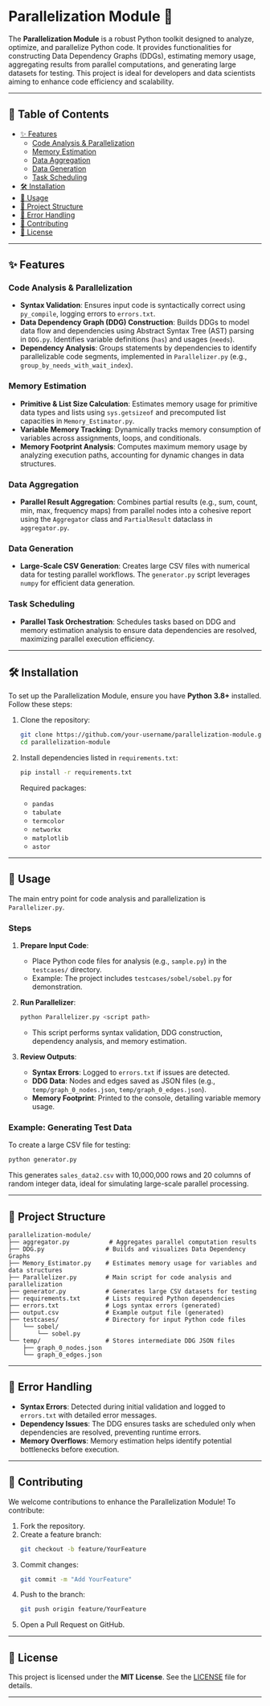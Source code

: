 # Parallelization Module 🚀

The **Parallelization Module** is a robust Python toolkit designed to analyze, optimize, and parallelize Python code. It provides functionalities for constructing Data Dependency Graphs (DDGs), estimating memory usage, aggregating results from parallel computations, and generating large datasets for testing. This project is ideal for developers and data scientists aiming to enhance code efficiency and scalability.

---

## 📑 Table of Contents

- [✨ Features](#-features)
  - [Code Analysis & Parallelization](#code-analysis--parallelization)
  - [Memory Estimation](#memory-estimation)
  - [Data Aggregation](#data-aggregation)
  - [Data Generation](#data-generation)
  - [Task Scheduling](#task-scheduling)
- [🛠️ Installation](#-installation)
- [🚀 Usage](#-usage)
- [📁 Project Structure](#-project-structure)
- [🐛 Error Handling](#-error-handling)
- [🤝 Contributing](#-contributing)
- [📄 License](#-license)

---

## ✨ Features

### Code Analysis & Parallelization
- **Syntax Validation**: Ensures input code is syntactically correct using `py_compile`, logging errors to `errors.txt`.
- **Data Dependency Graph (DDG) Construction**: Builds DDGs to model data flow and dependencies using Abstract Syntax Tree (AST) parsing in `DDG.py`. Identifies variable definitions (`has`) and usages (`needs`).
- **Dependency Analysis**: Groups statements by dependencies to identify parallelizable code segments, implemented in `Parallelizer.py` (e.g., `group_by_needs_with_wait_index`).

### Memory Estimation
- **Primitive & List Size Calculation**: Estimates memory usage for primitive data types and lists using `sys.getsizeof` and precomputed list capacities in `Memory_Estimator.py`.
- **Variable Memory Tracking**: Dynamically tracks memory consumption of variables across assignments, loops, and conditionals.
- **Memory Footprint Analysis**: Computes maximum memory usage by analyzing execution paths, accounting for dynamic changes in data structures.

### Data Aggregation
- **Parallel Result Aggregation**: Combines partial results (e.g., sum, count, min, max, frequency maps) from parallel nodes into a cohesive report using the `Aggregator` class and `PartialResult` dataclass in `aggregator.py`.

### Data Generation
- **Large-Scale CSV Generation**: Creates large CSV files with numerical data for testing parallel workflows. The `generator.py` script leverages `numpy` for efficient data generation.

### Task Scheduling
- **Parallel Task Orchestration**: Schedules tasks based on DDG and memory estimation analysis to ensure data dependencies are resolved, maximizing parallel execution efficiency.

---

## 🛠️ Installation

To set up the Parallelization Module, ensure you have **Python 3.8+** installed. Follow these steps:

1. Clone the repository:
   ```bash
   git clone https://github.com/your-username/parallelization-module.git
   cd parallelization-module
   ```

2. Install dependencies listed in `requirements.txt`:
   ```bash
   pip install -r requirements.txt
   ```

   Required packages:
   - `pandas`
   - `tabulate`
   - `termcolor`
   - `networkx`
   - `matplotlib`
   - `astor`

---

## 🚀 Usage

The main entry point for code analysis and parallelization is `Parallelizer.py`.

### Steps
1. **Prepare Input Code**:
   - Place Python code files for analysis (e.g., `sample.py`) in the `testcases/` directory.
   - Example: The project includes `testcases/sobel/sobel.py` for demonstration.

2. **Run Parallelizer**:
   ```bash
   python Parallelizer.py <script path>
   ```
   - This script performs syntax validation, DDG construction, dependency analysis, and memory estimation.

3. **Review Outputs**:
   - **Syntax Errors**: Logged to `errors.txt` if issues are detected.
   - **DDG Data**: Nodes and edges saved as JSON files (e.g., `temp/graph_0_nodes.json`, `temp/graph_0_edges.json`).
   - **Memory Footprint**: Printed to the console, detailing variable memory usage.

### Example: Generating Test Data
To create a large CSV file for testing:
```bash
python generator.py
```
This generates `sales_data2.csv` with 10,000,000 rows and 20 columns of random integer data, ideal for simulating large-scale parallel processing.

---

## 📁 Project Structure

```
parallelization-module/
├── aggregator.py           # Aggregates parallel computation results
├── DDG.py                 # Builds and visualizes Data Dependency Graphs
├── Memory_Estimator.py    # Estimates memory usage for variables and data structures
├── Parallelizer.py        # Main script for code analysis and parallelization
├── generator.py           # Generates large CSV datasets for testing
├── requirements.txt       # Lists required Python dependencies
├── errors.txt             # Logs syntax errors (generated)
├── output.csv             # Example output file (generated)
├── testcases/             # Directory for input Python code files
│   └── sobel/
│       └── sobel.py
└── temp/                  # Stores intermediate DDG JSON files
    ├── graph_0_nodes.json
    └── graph_0_edges.json
```

---

## 🐛 Error Handling

- **Syntax Errors**: Detected during initial validation and logged to `errors.txt` with detailed error messages.
- **Dependency Issues**: The DDG ensures tasks are scheduled only when dependencies are resolved, preventing runtime errors.
- **Memory Overflows**: Memory estimation helps identify potential bottlenecks before execution.

---

## 🤝 Contributing

We welcome contributions to enhance the Parallelization Module! To contribute:

1. Fork the repository.
2. Create a feature branch:
   ```bash
   git checkout -b feature/YourFeature
   ```
3. Commit changes:
   ```bash
   git commit -m "Add YourFeature"
   ```
4. Push to the branch:
   ```bash
   git push origin feature/YourFeature
   ```
5. Open a Pull Request on GitHub.


---

## 📄 License

This project is licensed under the **MIT License**. See the [LICENSE](LICENSE) file for details.

---

